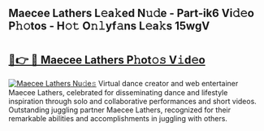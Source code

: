 ## Maecee Lathers L𝚎a𝚔ed N𝚞𝚍e - Part-ik6 Vi𝚍𝚎o P𝚑𝚘tos - H𝚘𝚝 O𝚗𝚕yf𝚊ns L𝚎a𝚔s 15wgV

# <h2><a href="http://kf7g45r.oniu.top/?m=Maecee+Lathers">🔗👉 🔴 Maecee Lathers P𝚑ot𝚘𝚜 V𝚒d𝚎o</a></h2>

[![Maecee Lathers Nu𝚍e𝚜](https://i.imgur.com/0qMVB7G.gif)](http://kf7g45r.oniu.top/?m=Maecee+Lathers)
Virtual dance creator and web entertainer Maecee Lathers, celebrated for disseminating dance and lifestyle inspiration through solo and collaborative performances and short videos. Outstanding juggling partner Maecee Lathers, recognized for their remarkable abilities and accomplishments in juggling with others.  
